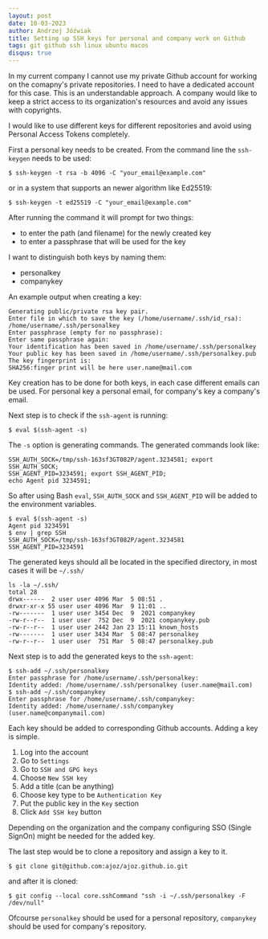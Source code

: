 ```yaml
---
layout: post
date: 10-03-2023
author: Andrzej Jóźwiak
title: Setting up SSH keys for personal and company work on Github
tags: git github ssh linux ubuntu macos
disqus: true
---
```


In my current company I cannot use my private Github account for working on the comapny's private repositories. I need to have a dedicated account for this case. This is an understandable approach. A company would like to keep a strict access to its organization's resources and avoid any issues with copyrights.

I would like to use different keys for different repositories and avoid using Personal Access Tokens completely.

First a personal key needs to be created. From the command line the `ssh-keygen` needs to be used:

```
$ ssh-keygen -t rsa -b 4096 -C "your_email@example.com"
```

or in a system that supports an newer algorithm like Ed25519:


```
$ ssh-keygen -t ed25519 -C "your_email@example.com"
```

After running the command it will prompt for two things:

- to enter the path (and filename) for the newly created key
- to enter a passphrase that will be used for the key

I want to distinguish both keys by naming them:
- personalkey
- companykey

An example output when creating a key:

```
Generating public/private rsa key pair.
Enter file in which to save the key (/home/username/.ssh/id_rsa): /home/username/.ssh/personalkey
Enter passphrase (empty for no passphrase): 
Enter same passphrase again: 
Your identification has been saved in /home/username/.ssh/personalkey
Your public key has been saved in /home/username/.ssh/personalkey.pub
The key fingerprint is:
SHA256:finger print will be here user.name@mail.com
```

Key creation has to be done for both keys, in each case different emails can be used. For personal key a personal email, for company's key a company's email.

Next step is to check if the `ssh-agent` is running:

```
$ eval $(ssh-agent -s)
```

The `-s` option is generating commands. The generated commands look like:

```
SSH_AUTH_SOCK=/tmp/ssh-163sf3GT082P/agent.3234581; export SSH_AUTH_SOCK;
SSH_AGENT_PID=3234591; export SSH_AGENT_PID;
echo Agent pid 3234591;
```

So after using Bash `eval`, `SSH_AUTH_SOCK` and `SSH_AGENT_PID` will be added to the environment variables.

```
$ eval $(ssh-agent -s)
Agent pid 3234591
$ env | grep SSH
SSH_AUTH_SOCK=/tmp/ssh-163sf3GT082P/agent.3234581
SSH_AGENT_PID=3234591
```

The generated keys should all be located in the specified directory, in most cases it will be `~/.ssh/`

```
ls -la ~/.ssh/
total 28
drwx------  2 user user 4096 Mar  5 08:51 .
drwxr-xr-x 55 user user 4096 Mar  9 11:01 ..
-rw-------  1 user user 3454 Dec  9  2021 companykey
-rw-r--r--  1 user user  752 Dec  9  2021 companykey.pub
-rw-r--r--  1 user user 2442 Jan 23 15:11 known_hosts
-rw-------  1 user user 3434 Mar  5 08:47 personalkey
-rw-r--r--  1 user user  751 Mar  5 08:47 personalkey.pub
```

Next step is to add the generated keys to the `ssh-agent`:

```
$ ssh-add ~/.ssh/personalkey
Enter passphrase for /home/username/.ssh/personalkey: 
Identity added: /home/username/.ssh/personalkey (user.name@mail.com)
$ ssh-add ~/.ssh/companykey
Enter passphrase for /home/username/.ssh/companykey: 
Identity added: /home/username/.ssh/companykey (user.name@companymail.com)
```

Each key should be added to corresponding Github accounts. Adding a key is simple.

1. Log into the account
2. Go to `Settings`
3. Go to `SSH and GPG keys`
4. Choose `New SSH key`
5. Add a title (can be anything)
6. Choose key type to be `Authentication Key`
7. Put the public key in the `Key` section
8. Click `Add SSH key` button

Depending on the organization and the company configuring SSO (Single SignOn) might be needed for the added key.

The last step would be to clone a repository and assign a key to it.

```
$ git clone git@github.com:ajoz/ajoz.github.io.git
```

and after it is cloned:

```
$ git config --local core.sshCommand "ssh -i ~/.ssh/personalkey -F /dev/null"
```

Ofcourse `personalkey` should be used for a personal repository, `companykey` should be used for company's repository.